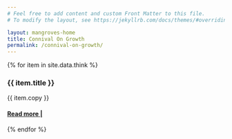 ```yaml
---
# Feel free to add content and custom Front Matter to this file.
# To modify the layout, see https://jekyllrb.com/docs/themes/#overriding-theme-defaults

layout: mangroves-home
title: Connival On Growth
permalink: /connival-on-growth/
---
```


<head>
    <meta charset="UTF-8" />
    <meta name="viewport" content="width=device-width, initial-scale=1.0">
    <link rel="stylesheet" type="text/css" href="../css/styles.css" />
</head>

 <div id="wrapper">
 <div class="right-border-box">
    <div id="think-section">
        {% for item in site.data.think %}
        <div id="think-item">
            <div class="yay">
                <div class="think-title">
                     <h3>{{ item.title }}</h3>
                </div>
                <div class="think-info">
                    <p>{{ item.copy }}</p>
                    <a href="{{ item.url }}"><h4>Read more |</h4></a>
                </div>
            </div>
        </div>
        {% endfor %}
    </div>
</div>